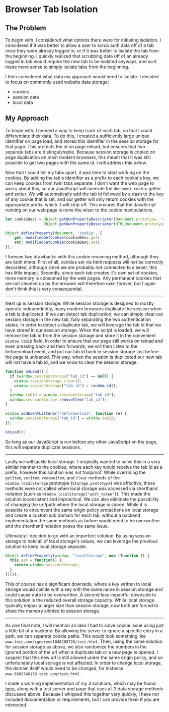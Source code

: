 # Browser Tab Isolation

## The Problem

To begin with, I considered what options there were for initiating isolation. I considered if it was better to allow a user to scrub auth data off of a tab once they were already logged in, or if it was better to isolate the tab from the beginning. I quickly realized that scrubbing data off of an already logged in tab would require the new tab to be isolated anyways, and so it made more sense to simply isolate tabs from the beginning.

I then considered what data my approach would need to isolate. I decided to focus on commonly used website data storage:
 - cookies
 - session data
 - local data

## My Approach

To begin with, I needed a way to keep track of each tab, so that I could differentiate their data. To do this, I created a sufficiently large unique identifier on page load, and stored this identifier in the session storage for that page. This protects the id on page reload, but ensures that two separate tabs are distinguishable. Because session storage is copied on page duplication on most modern browsers, this meant that it was still possible to get two pages with the same id. I will address this below.

Now that I could tell my tabs apart, it was time to start working on the cookies. By adding the tab's identifier as a prefix to each cookie's key, we can keep cookies from twin tabs separate. I don't want the web page to worry about this, so our JavaScript will override the `document.cookie` getter and setter. We will automatically add the tab id followed by a dash to the key of any cookie that is set, and our getter will only return cookies with the appropriate prefix, which it will strip off. This ensures that the JavaScript running on our web page is none the wiser to the cookie manipulations.

```javascript
let cookieDesc = Object.getOwnPropertyDescriptor(Document.prototype, 'cookie') ||
                 Object.getOwnPropertyDescriptor(HTMLDocument.prototype, 'cookie');

Object.defineProperty(document, 'cookie', {
    get: modifiedGetCookie(cookieDesc.get),
    set: modifiedSetCookie(cookieDesc.set)
});
```

I foresee two drawbacks with this cookie renaming method, although they are both minor. First of all, cookies set via html requests will not be correctly decorated, although since we are probably not connected to a sever, this has little impact. Secondly, since each tab creates it's own set of cookies, more memory is consumed by the web pages. Any permanent cookies that are not cleaned up by the browser will therefore exist forever, but I again don't think this is very consequential.

---

Next up is session storage. While session storage is designed to mostly operate independently, many modern browsers duplicate the session when a tab is duplicated. If we can detect tab duplication, we can simply clear out session storage in the new tab, fully separating the two authentication states. In order to detect a duplicate tab, we will leverage the tab id that we have stored in our session storage. When the script is loaded, we will remove the tab id from the session storage and store it in the convenient `window.tabID` field. In order to ensure that our page still works on reload and even pressing back and then forwards, we will then listen to the beforeunload event, and put our tab id back in session storage just before the page is unloaded. This way, when the session is duplicated our new tab will not have a tab id, and we know to clear the session storage.

```javascript
function onLoad() {
  if (window.sessionStorage["tab_id"] == null) {
    window.sessionStorage.clear();
    window.sessionStorage["tab_id"] = random_id();
  }
  window.tabId = window.sessionStorage["tab_id"];
  window.sessionStorage.removeItem("tab_id");
}

window.addEventListener("beforeunload", function (e) {
  window.sessionStorage["tab_id"] = window.tabId;
});

onLoad();
```

So long as our JavaScript is run before any other JavaScript on the page, this will separate duplicate sessions.

---

Lastly we will tackle local storage. I originally wanted to solve this in a very similar manner to the cookies, where each key would receive the tab id as a prefix, however this solution was not foolproof. While overriding the `getItem`, `setItem`, `removeItem`, and `clear` methods of the `window.localStorage` prototype (`Storage.prototype`) was effective, these methods were not called when local storage was accessed via shorthand notation (such as `window.localStorage["auth_token"]`). This made the solution inconsistent and impractical. We can also eliminate the possibility of changing the url/path where the local storage is stored. While it is possible to circumvent the same origin policy protections on local storage and create a custom sub domain for each tab, without a backend implementation the same methods as before would need to be overwritten and the shorthand notation poses the same issue.

Ultimately I decided to go with an imperfect solution. By using session storage to hold all of local storage's values, we can leverage the previous solution to keep local storage separate.

```javascript
Object.defineProperty(window, "localStorage", new (function () {
  this.get = function() {
    return window.sessionStorage;
  }
})());
```

This of course has a significant downside, where a key written to local storage would collide with a key with the same name in session storage and could cause data to be overwritten. A second less impactful downside to this solution is the reduced overall storage capacity. While local storage typically enjoys a larger size than session storage, now both are forced to share the memory allotted to session storage.

---

As one final note, I will mention an idea I had to solve cookie issue using just a little bit of a backend. By allowing the server to ignore a specific entry in a path, we can separate cookie paths. This would look something like `www.test.com/ignoreme1048205726/test.html`. Then, using the same solution for session storage as above, we also randomize the numbers in the ignored portion of the url when a duplicate tab or a new page is opened. I suspect that this new url is still allowed under the same origin policy, and so unfortunately local storage is not affected. In order to change local storage, the domain itself would need to be changed, for instance `www.6301746139.test.com/test.html`.

I made a working implementation of my 3 solutions, which may be found [here](https://github.com/FIREdog5/tab-isolation/blob/main/static/isolation.js), along with a test server and page that uses all 3 data storage methods discussed above. Because I whipped this together very quickly, I have not included documentation or requirements, but I can provide them if you are interested.
